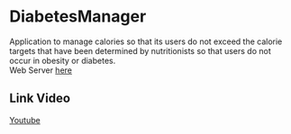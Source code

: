 # DiabetesManager
Application to manage calories so that its users do not exceed the calorie targets that have been determined by nutritionists so that users do not occur in obesity or diabetes.</br>
Web Server [here](http://github.com/aryarezza/DiabetesManager/tree/master/web-server)

## Link Video
[Youtube](https://youtu.be/QsZJP2fRs-c)

